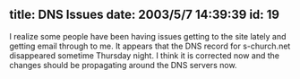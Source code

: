 title: DNS Issues
date: 2003/5/7 14:39:39
id: 19
---
I realize some people have been having issues getting to the site lately and getting email through to me. It appears that the DNS record for s-church.net disappeared sometime Thursday night. I think it is corrected now and the changes should be propagating around the DNS servers now.